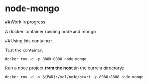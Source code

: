 # node-mongo

##Work in progress

A docker container running node and mongo

##Using this container:

Test the container:

``docker run -d -p 8080:8888 node-mongo``

Run a node project **from the host** (in the current directory):

``docker run -d -v ${PWD}:/vol/node/start -p 8080:8888 node-mongo``
